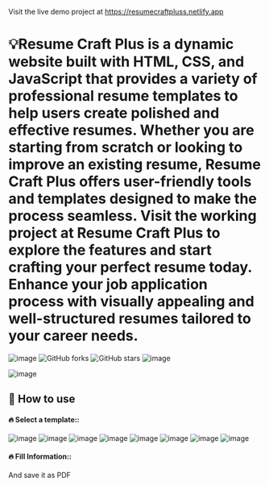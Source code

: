 Visit the live demo project at https://resumecraftpluss.netlify.app
# 💡Resume Craft Plus is a dynamic website built with HTML, CSS, and JavaScript that provides a variety of professional resume templates to help users create polished and effective resumes. Whether you are starting from scratch or looking to improve an existing resume, Resume Craft Plus offers user-friendly tools and templates designed to make the process seamless. Visit the working project at Resume Craft Plus to explore the features and start crafting your perfect resume today. Enhance your job application process with visually appealing and well-structured resumes tailored to your career needs.
![image](https://img.shields.io/static/v1?logoColor=black&style=plastic&logo=Awesome-Lists&label=🗿&message=awesome&color=ff69b4)
![GitHub forks](https://img.shields.io/github/forks/Abhishek-op/RESME.svg?style=flat&label=Fork&maxAge=43200)
![GitHub stars](https://img.shields.io/github/stars/Abhishek-op/RESME.svg?style=flat&label=Star&maxAge=43200)
![image](https://img.shields.io/static/v1?label=maintaining&message=yes&color=brightgreen)

![image](https://user-images.githubusercontent.com/83164668/124634173-a7222380-dea3-11eb-863e-d3973b8489ae.png)

## 📌 How to use

#### 🔥 Select a template::
![image](https://user-images.githubusercontent.com/83164668/124672333-7a3a3480-ded4-11eb-8da5-6b9b5876122d.png)
![image](https://user-images.githubusercontent.com/83164668/124672353-81614280-ded4-11eb-9be9-787017bf14ff.png)
![image](https://user-images.githubusercontent.com/83164668/124672364-87efba00-ded4-11eb-8118-702ef155b171.png)
![image](https://user-images.githubusercontent.com/83164668/124672374-8de59b00-ded4-11eb-811a-d453f1ee2354.png)
![image](https://user-images.githubusercontent.com/83164668/124672391-93db7c00-ded4-11eb-8dcf-2204de3a129c.png)
![image](https://user-images.githubusercontent.com/83164668/124672399-9b028a00-ded4-11eb-907b-bbe1d362d87c.png)
![image](https://user-images.githubusercontent.com/83164668/124672406-a1910180-ded4-11eb-8aae-18eb15d975ab.png)
![image](https://user-images.githubusercontent.com/83164668/124672428-a786e280-ded4-11eb-8337-bd999e5bb5fe.png)

#### 🔥 Fill Information::
And save it as PDF 



